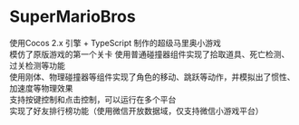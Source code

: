 # SuperMarioBros
使用Cocos 2.x 引擎 + TypeScript 制作的超级马里奥小游戏  
模仿了原版游戏的第一个关卡
使用普通碰撞器组件实现了拾取道具、死亡检测、过关检测等功能  
使用刚体、物理碰撞器等组件实现了角色的移动、跳跃等动作，并模拟出了惯性、加速度等物理效果  
支持按键控制和点击控制，可以运行在多个平台  
实现了好友排行榜功能（使用微信开放数据域，仅支持微信小游戏平台）
